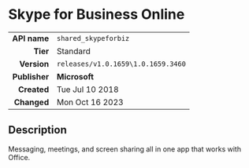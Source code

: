 # Skype for Business Online
| | |
|-:|-|
|**API name**|`shared_skypeforbiz`|
|**Tier**|Standard|
|**Version**|`releases/v1.0.1659\1.0.1659.3460`|
|**Publisher**|**Microsoft**|
|**Created**|Tue Jul 10 2018|
|**Changed**|Mon Oct 16 2023|

## Description
Messaging, meetings, and screen sharing all in one app that works with Office.
